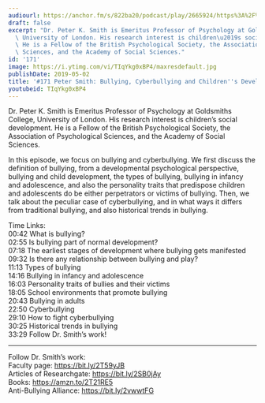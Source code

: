 ```yaml
---
audiourl: https://anchor.fm/s/822ba20/podcast/play/2665924/https%3A%2F%2Fd3ctxlq1ktw2nl.cloudfront.net%2Fproduction%2F2019-2-17%2F11456140-44100-2-b3076191b1289.m4a
draft: false
excerpt: "Dr. Peter K. Smith is Emeritus Professor of Psychology at Goldsmiths College,\
  \ University of London. His research interest is children\u2019s social development.\
  \ He is a Fellow of the British Psychological Society, the Association of Psychological\
  \ Sciences, and the Academy of Social Sciences."
id: '171'
image: https://i.ytimg.com/vi/TIqYkg0xBP4/maxresdefault.jpg
publishDate: 2019-05-02
title: '#171 Peter Smith: Bullying, Cyberbullying and Children''s Development'
youtubeid: TIqYkg0xBP4
---
```

<div class="timelinks">

Dr. Peter K. Smith is Emeritus Professor of Psychology at Goldsmiths College, University of London. His research interest is children’s social development. He is a Fellow of the British Psychological Society, the Association of Psychological Sciences, and the Academy of Social Sciences.

In this episode, we focus on bullying and cyberbullying. We first discuss the definition of bullying, from a developmental psychological perspective, bullying and child development, the types of bullying, bullying in infancy and adolescence, and also the personality traits that predispose children and adolescents do be either perpetrators or victims of bullying. Then, we talk about the peculiar case of cyberbullying, and in what ways it differs from traditional bullying, and also historical trends in bullying. 

Time Links:  
<time>00:42</time> What is bullying?  
<time>02:55</time> Is bullying part of normal development?                    
<time>07:18</time> The earliest stages of development where bullying gets manifested                             
<time>09:32</time> Is there any relationship between bullying and play?                   
<time>11:13</time> Types of bullying                        
<time>14:16</time> Bullying in infancy and adolescence                     
<time>16:03</time> Personality traits of bullies and their victims  
<time>18:05</time> School environments that promote bullying    
<time>20:43</time> Bullying in adults    
<time>22:50</time> Cyberbullying  
<time>29:10</time> How to fight cyberbullying   
<time>30:25</time> Historical trends in bullying                
<time>33:29</time> Follow Dr. Smith’s work!

---

Follow Dr. Smith’s work:  
Faculty page: https://bit.ly/2T59yJB  
Articles of Researchgate: https://bit.ly/2SB0jAy  
Books: https://amzn.to/2T21RE5  
Anti-Bullying Alliance: https://bit.ly/2vwwtFG
</div>

